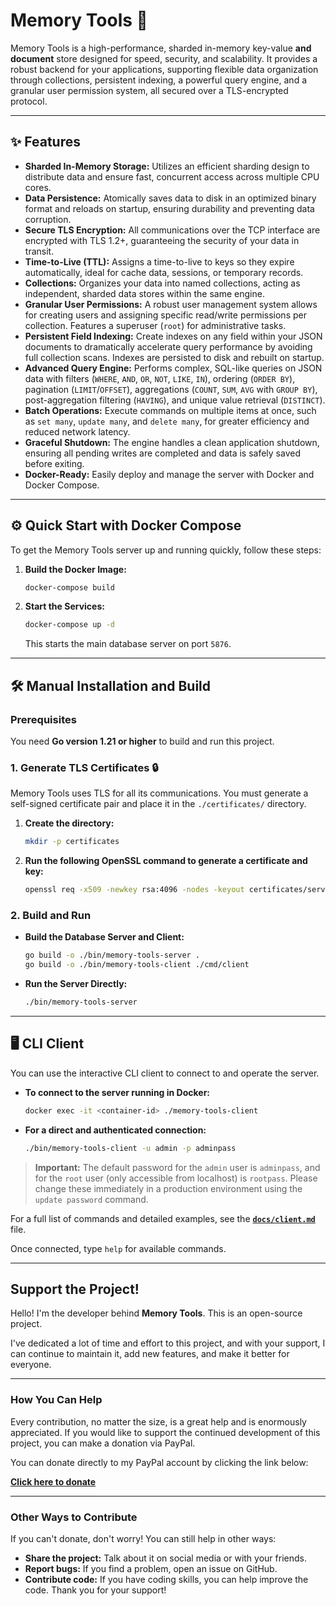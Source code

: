 # Memory Tools 🚀

Memory Tools is a high-performance, sharded in-memory key-value **and document** store designed for speed, security, and scalability. It provides a robust backend for your applications, supporting flexible data organization through collections, persistent indexing, a powerful query engine, and a granular user permission system, all secured over a TLS-encrypted protocol.

---

## ✨ Features

- **Sharded In-Memory Storage:** Utilizes an efficient sharding design to distribute data and ensure fast, concurrent access across multiple CPU cores.
- **Data Persistence:** Atomically saves data to disk in an optimized binary format and reloads on startup, ensuring durability and preventing data corruption.
- **Secure TLS Encryption:** All communications over the TCP interface are encrypted with TLS 1.2+, guaranteeing the security of your data in transit.
- **Time-to-Live (TTL):** Assigns a time-to-live to keys so they expire automatically, ideal for cache data, sessions, or temporary records.
- **Collections:** Organizes your data into named collections, acting as independent, sharded data stores within the same engine.
- **Granular User Permissions:** A robust user management system allows for creating users and assigning specific read/write permissions per collection. Features a superuser (`root`) for administrative tasks.
- **Persistent Field Indexing:** Create indexes on any field within your JSON documents to dramatically accelerate query performance by avoiding full collection scans. Indexes are persisted to disk and rebuilt on startup.
- **Advanced Query Engine:** Performs complex, SQL-like queries on JSON data with filters (`WHERE`, `AND`, `OR`, `NOT`, `LIKE`, `IN`), ordering (`ORDER BY`), pagination (`LIMIT`/`OFFSET`), aggregations (`COUNT`, `SUM`, `AVG` with `GROUP BY`), post-aggregation filtering (`HAVING`), and unique value retrieval (`DISTINCT`).
- **Batch Operations:** Execute commands on multiple items at once, such as `set many`, `update many`, and `delete many`, for greater efficiency and reduced network latency.
- **Graceful Shutdown:** The engine handles a clean application shutdown, ensuring all pending writes are completed and data is safely saved before exiting.
- **Docker-Ready:** Easily deploy and manage the server with Docker and Docker Compose.

---

## ⚙️ Quick Start with Docker Compose

To get the Memory Tools server up and running quickly, follow these steps:

1. **Build the Docker Image:**

   ```bash
   docker-compose build
   ```

2. **Start the Services:**

   ```bash
   docker-compose up -d
   ```

   This starts the main database server on port `5876`.

---

## 🛠️ Manual Installation and Build

### Prerequisites

You need **Go version 1.21 or higher** to build and run this project.

### 1. Generate TLS Certificates 🔒

Memory Tools uses TLS for all its communications. You must generate a self-signed certificate pair and place it in the `./certificates/` directory.

1. **Create the directory:**

   ```bash
   mkdir -p certificates
   ```

2. **Run the following OpenSSL command to generate a certificate and key:**
   ```bash
   openssl req -x509 -newkey rsa:4096 -nodes -keyout certificates/server.key -out certificates/server.crt -days 3650 -subj "/CN=localhost" -addext "subjectAltName = DNS:localhost,IP:127.0.0.1"
   ```

### 2. Build and Run

- **Build the Database Server and Client:**
  ```bash
  go build -o ./bin/memory-tools-server .
  go build -o ./bin/memory-tools-client ./cmd/client
  ```
- **Run the Server Directly:**
  ```bash
  ./bin/memory-tools-server
  ```

---

## 🖥️ CLI Client

You can use the interactive CLI client to connect to and operate the server.

- **To connect to the server running in Docker:**
  ```bash
  docker exec -it <container-id> ./memory-tools-client
  ```
- **For a direct and authenticated connection:**
  ```bash
  ./bin/memory-tools-client -u admin -p adminpass
  ```

> **Important:** The default password for the `admin` user is `adminpass`, and for the `root` user (only accessible from localhost) is `rootpass`. Please change these immediately in a production environment using the `update password` command.

For a full list of commands and detailed examples, see the **[`docs/client.md`](https://www.google.com/search?q=./docs/client.md)** file.

Once connected, type `help` for available commands.

---

## Support the Project!

Hello! I'm the developer behind **Memory Tools**. This is an open-source project.

I've dedicated a lot of time and effort to this project, and with your support, I can continue to maintain it, add new features, and make it better for everyone.

---

### How You Can Help

Every contribution, no matter the size, is a great help and is enormously appreciated. If you would like to support the continued development of this project, you can make a donation via PayPal.

You can donate directly to my PayPal account by clicking the link below:

**[Click here to donate](https://paypal.me/AdonayB?locale.x=es_XC&country.x=VE)**

---

### Other Ways to Contribute

If you can't donate, don't worry! You can still help in other ways:

- **Share the project:** Talk about it on social media or with your friends.
- **Report bugs:** If you find a problem, open an issue on GitHub.
- **Contribute code:** If you have coding skills, you can help improve the code.
  Thank you for your support!
